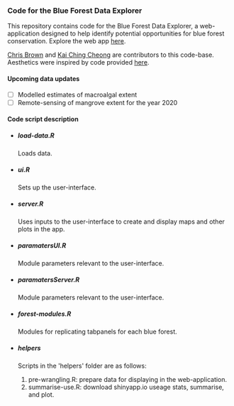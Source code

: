 ### Code for the Blue Forest Data Explorer

This repository contains code for the Blue Forest Data Explorer, a web-application designed to help identify potential opportunities for blue forest conservation. Explore the web app [here](https://global-wetlands.shinyapps.io/blue-forests-app/).

[Chris Brown](https://github.com/cbrown5) and [Kai Ching Cheong](https://github.com/kitecheong) are contributors to this code-base.
Aesthetics were inspired by code provided [here](https://github.com/molly-williams/deltaSLR_map).

#### Upcoming data updates 

- [ ] Modelled estimates of macroalgal extent
- [ ] Remote-sensing of mangrove extent for the year 2020

#### Code script description

- ##### load-data.R
  Loads data.

- ##### ui.R
  Sets up the user-interface. 
  
- ##### server.R
  Uses inputs to the user-interface to create and display maps and other plots in the app.
  
- ##### paramatersUI.R
  Module parameters relevant to the user-interface.
  
- ##### paramatersServer.R
  Module parameters relevant to the user-interface.

- ##### forest-modules.R
  Modules for replicating tabpanels for each blue forest.
  
- ##### helpers
  Scripts in the 'helpers' folder are as follows:
  1. pre-wrangling.R: prepare data for displaying in the web-application.
  2. summarise-use.R: download shinyapp.io useage stats, summarise, and plot.



